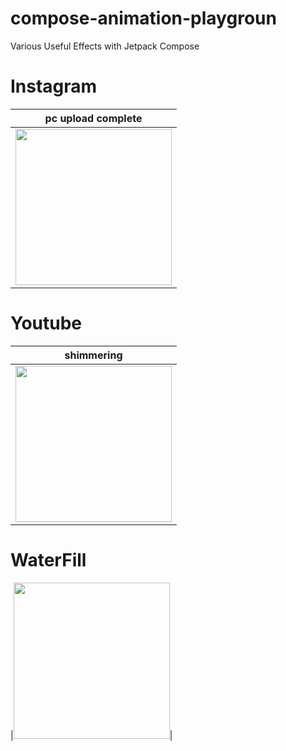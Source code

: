 # compose-animation-playgroun
Various Useful Effects  with Jetpack Compose

# Instagram
|pc upload complete|
|:--:|
|<img src = "https://github.com/user-attachments/assets/e9e452e5-3116-45b3-a701-6fbf08e9f463" width = "250">|



# Youtube
|shimmering|
|:--:|
|<img src = "https://github.com/user-attachments/assets/36522487-28a0-42e6-b3d0-86f6775fe997" width = "250">|


# WaterFill
|<img src = "" width = "250">|
